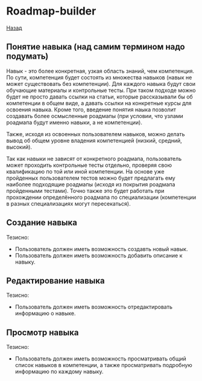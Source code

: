 # Roadmap-builder
[Назад](/vision/README.md)

## Понятие навыка (над самим термином надо подумать)

Навык - это более конкретная, узкая область знаний, чем компетенция. По сути, компетенция будет состоять из множества навыков (навык не может существовать без компетенции).
Для каждого навыка будут свои обучающие материалы и контрольные тесты.
При таком подходе можно будет не просто давать ссылки на статьи, которые рассказывали бы об компетенции в общем виде, а давать ссылки на конкретные курсы для освоения навыка.
Кроме того, введение понятия наыка позволит создавать более осмысленные роадмапы (при условии, что узлами роадмапа будут именно навыки, а не компетенции).

Также, исходя из освоенных пользователем навыков, можно делать вывод об общем уровне владения компетенцией (низкий, средний, высокий).

Так как навыки не зависят от конкретного роадмапа, пользователь может проходить контрольные тесты отдельно, проверяя свою квалификацию по той или иной компетенции.
На основе уже пройденных пользователем тестов можно будет предлагать ему наиболее подходящие роадмапы (исходя из покрытия роадмапа пройденными тестами).
Точно также это будет работать при прохождении определённого роадмапа по специализации (компетенции в разных специализациях могут пересекаться).

## Создание навыка
Тезисно:
- Пользователь должен иметь возможность создавть новый навык.
- Пользователь должен иметь возможность добавить описание к навыку.

## Редактирование навыка
Тезисно:
- Пользователь должен иметь возможность отредактировать информацию о навыке.

## Просмотр навыка
Тезисно:
- Пользователь должен иметь возможность просматривать общий список навыков в компетенции, а также просматривать подробную информацию по каждому навыку.

